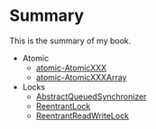 # Summary

This is the summary of my book.

* Atomic
	* [atomic-AtomicXXX](atomic/AtomicXXX.md)
	* [atomic-AtomicXXXArray](atomic/AtomicXXXArray.md)
* Locks
	* [AbstractQueuedSynchronizer](locks/AbstractQueuedSynchronizer.md)
	* [ReentrantLock](locks/ReentrantLock.md)
	* [ReentrantReadWriteLock](locks/ReentrantReadWriteLock.md)